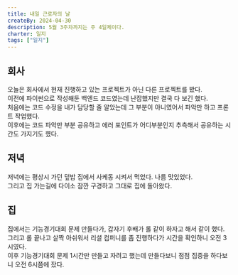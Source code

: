 ```yaml
---
title: 내일 근로자의 날
createBy: 2024-04-30
description: 5월 3주차까지는 주 4일제이다.
charter: 일지
tags: ["일지"]
---
```


## 회사

오늘은 회사에서 현재 진행하고 있는 프로젝트가 아닌 다른 프로젝트를 봤다.  
이전에 파이썬으로 작성해둔 백엔드 코드였는데 난잡했지만 결국 다 보긴 했다.  
처음에는 코드 수정을 내가 담당할 줄 알았는데 그 부분이 아니였어서 파악만 하고 프론트 작업했다.  
이후에는 코드 파악만 부분 공유하고 에러 포인트가 어디부분인지 추측해서 공유하는 시간도 가지기도 헀다.

## 저녁

저녁에는 평상시 가던 덮밥 집에서 사케동 시켜서 먹었다. 나름 맛있었다.  
그리고 집 가는길에 다이소 잠깐 구경하고 그대로 집에 돌아왔다.

## 집

집에서는 기능경기대회 문제 만들다가, 갑자기 후배가 롤 같이 하자고 해서 같이 했다.  
그리고 롤 끝나고 살짝 아쉬워서 리셜 컴퍼니를 좀 진행하다가 시간을 확인하니 오전 3시였다.  
이후 기능경기대회 문제 1시간만 만들고 자려고 했는데 만들다보니 점점 집중을 하다보니 오전 6시쯤에 잤다.
